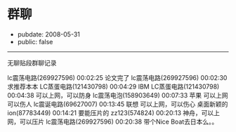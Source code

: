 # 群聊

- pubdate: 2008-05-31
- public: false

--------------------------


无聊贴段群聊记录

lc震荡电路(269927596) 00:02:25
论文完了
lc震荡电路(269927596) 00:02:30
求推荐本本
LC蒸蛋电路(121430798) 00:04:29
IBM
LC蒸蛋电路(121430798) 00:04:38
可以上网，可以防身
lc震荡电泡(158903649) 00:07:33
苹果
可以上网 可以伤人
lc震诞电路(69627007) 00:13:45
联想
可以上网，可以伤心
桌面新颖的ion(87783449) 00:14:21
要能压片的
zz123(574824) 00:20:13
神舟，可以上网，可以压片
lc震荡电路(269927596) 00:20:38
带个Nice Boat去日本么。。
